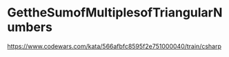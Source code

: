 # GettheSumofMultiplesofTriangularNumbers
https://www.codewars.com/kata/566afbfc8595f2e751000040/train/csharp
